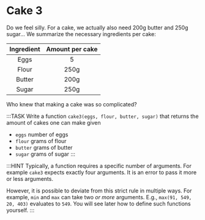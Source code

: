 # Cake 3

Do we feel silly.
For a cake, we actually also need 200g butter and 250g sugar...
We summarize the necessary ingredients per cake:

| Ingredient | Amount per cake |
| :--------: | :-------------: |
| Eggs       | 5               |
| Flour      | 250g            |
| Butter     | 200g            |
| Sugar      | 250g            |

Who knew that making a cake was so complicated?

:::TASK
Write a function `cake3(eggs, flour, butter, sugar)` that returns the amount of cakes one can make given

* `eggs` number of eggs
* `flour` grams of flour
* `butter` grams of butter
* `sugar` grams of sugar
:::

:::HINT
Typically, a function requires a specific number of arguments.
For example `cake3` expects exactly four arguments.
It is an error to pass it more or less arguments.

However, it is possible to deviate from this strict rule in multiple ways.
For example, `min` and `max` can take two _or more_ arguments.
E.g., `max(91, 549, 20, 403)` evaluates to `549`.
You will see later how to define such functions yourself.
:::

